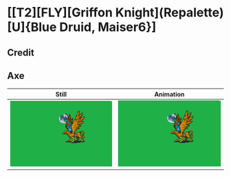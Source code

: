 # [\[T2\]\[FLY\]\[Griffon Knight\]\(Repalette\)\[U\]{Blue Druid, Maiser6}]

## Credit


	
## Axe

| Still | Animation |
| :---: | :-------: |
| ![Axe still](./Axe_000.png) | ![Axe animation](./Axe.gif) |
